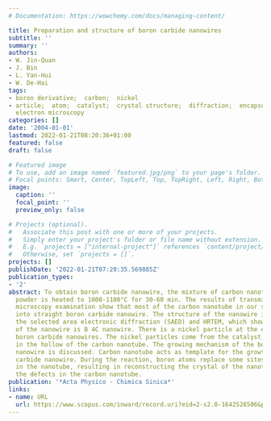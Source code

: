 ```yaml
---
# Documentation: https://wowchemy.com/docs/managing-content/

title: Preparation and structure of boron carbide nanowires
subtitle: ''
summary: ''
authors:
- W. Jin-Quan
- J. Bin
- L. Yan-Hui
- W. De-Hai
tags:
- boron derivative;  carbon;  nickel
- article;  atom;  catalyst;  crystal structure;  diffraction;  encapsulation;  heating;  nanoparticle;  nanotube;  powder;  sampling;  temperature;  time;  transmission
  electron microscopy
categories: []
date: '2004-01-01'
lastmod: 2022-01-21T08:20:36+01:00
featured: false
draft: false

# Featured image
# To use, add an image named `featured.jpg/png` to your page's folder.
# Focal points: Smart, Center, TopLeft, Top, TopRight, Left, Right, BottomLeft, Bottom, BottomRight.
image:
  caption: ''
  focal_point: ''
  preview_only: false

# Projects (optional).
#   Associate this post with one or more of your projects.
#   Simply enter your project's folder or file name without extension.
#   E.g. `projects = ["internal-project"]` references `content/project/deep-learning/index.md`.
#   Otherwise, set `projects = []`.
projects: []
publishDate: '2022-01-21T07:20:35.569885Z'
publication_types:
- '2'
abstract: To obtain boron carbide nanowire, the mixture of carbon nanotubes and boron
  powder is heated to 1000-1100°C for 30-60 min. The results of transmission electronic
  microscopy examination show that most of the carbon nanotube in our sample transfer
  into straight boron carbide nanowire. The structure of the nanowire is studied by
  the selected area electronic diffraction (SAED) and HRTEM, which shows that most
  of the nanowire is B 4C nanowire. There is a nickel particle at the end of some
  boron carbide nanowires. The nickel particles come from the catalyst encapsulated
  in the hollow of the carbon nanotube. The growing mechanism of the boron carbide
  nanowire is discussed. Carbon nanotube acts as template for the growth of boron
  carbide nanowire. During the reaction, boron atoms replace some sites of the carbon
  in the nanotube, resulting in reconstructing the crystal of the nanotube and mending
  the defects in the carbon nanotube.
publication: '*Acta Physico - Chimica Sinica*'
links:
- name: URL
  url: https://www.scopus.com/inward/record.uri?eid=2-s2.0-1642528506&partnerID=40&md5=02cbb797aee8a3ddade7d0d78933c36a
---
```

